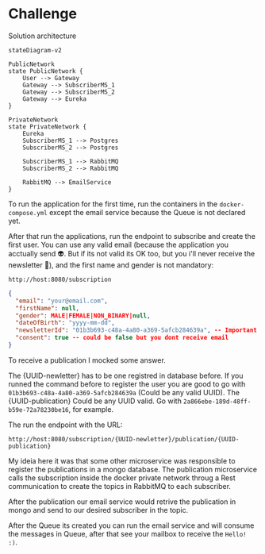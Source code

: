 # Challenge
Solution architecture
```mermaid
stateDiagram-v2

PublicNetwork
state PublicNetwork {
    User --> Gateway    
    Gateway --> SubscriberMS_1
    Gateway --> SubscriberMS_2
    Gateway --> Eureka
}

PrivateNetwork
state PrivateNetwork {
    Eureka
    SubscriberMS_1 --> Postgres
    SubscriberMS_2 --> Postgres

    SubscriberMS_1 --> RabbitMQ
    SubscriberMS_2 --> RabbitMQ

    RabbitMQ --> EmailService
}
```
To run the application for the first time, run the containers in the 
`docker-compose.yml` except the  email service because the Queue is not declared yet.

After that run the applications, run the endpoint to subscribe and create the first user.
You can use any valid email (because the application you acctually send 👽️. But if its not valid its OK too, but you i'll never receive the newsletter 🍻), 
and the first name and gender is not mandatory:
```
http://host:8080/subscription
```
```json
{
  "email": "your@email.com",
  "firstName": null,
  "gender": MALE|FEMALE|NON_BINARY|null,
  "dateOfBirth": "yyyy-mm-dd",
  "newsletterId": "01b3b693-c48a-4a80-a369-5afcb284639a", -- Important to receive email
  "consent": true -- could be false but you dont receive email 
}
```
To receive a publication I mocked some answer. 

The {UUID-newletter} 
has to be one registred in database before. If you runned the command before 
to register the user you are good to go with `01b3b693-c48a-4a80-a369-5afcb284639a` (Could be any valid UUID).
The {UUID-publication}
Could be any UUID valid. Go with `2a866ebe-189d-48ff-b59e-72a78230be16`, for example.

The  run the endpoint with the URL:
```
http://host:8080/subscription/{UUID-newletter}/publication/{UUID-publication}
```

My ideia here it was that some other microservice was responsible to register the publications
in a mongo database. The publication microservice calls the subscription inside the docker  private 
network throug a Rest communication to create the topics in RabbitMQ to each subscriber.

After the publication our email service would retrive the publication in mongo 
and send to our desired subscriber in the topic.

After the Queue its created you can run the email service and will consume 
the messages in Queue, after that see your mailbox to receive the `Hello! :)`.